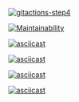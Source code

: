 [![gitactions-step4](https://github.com/sweetbunsasha/frontend-project-lvl1/workflows/gitactions-step4/badge.svg)](https://github.com/sweetbunsasha/frontend-project-lvl1/actions)

[![Maintainability](https://api.codeclimate.com/v1/badges/97ac8856f40b7aec7408/maintainability)](https://codeclimate.com/github/sweetbunsasha/frontend-project-lvl1/maintainability)

[![asciicast](https://asciinema.org/a/00aE8AYgavDDgoPvtqBEqskdn.svg)](https://asciinema.org/a/00aE8AYgavDDgoPvtqBEqskdn)

[![asciicast](https://asciinema.org/a/XNA1Ap0nJpCGmozUTstUfCFMZ.svg)](https://asciinema.org/a/XNA1Ap0nJpCGmozUTstUfCFMZ)

[![asciicast](https://asciinema.org/a/wVPSS3JnyYom4TanxsQyOg5sd.svg)](https://asciinema.org/a/wVPSS3JnyYom4TanxsQyOg5sd)

[![asciicast](https://asciinema.org/a/gcMZHioEVH05M1LSlpRobvvZn.svg)](https://asciinema.org/a/gcMZHioEVH05M1LSlpRobvvZn)
